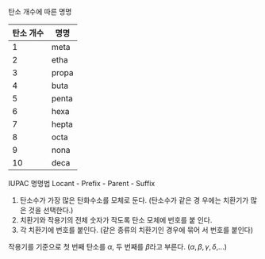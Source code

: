 탄소 개수에 따른 명명

| 탄소 개수 | 명명    |
| ----- | ----- |
| 1     | meta  |
| 2     | etha  |
| 3     | propa |
| 4     | buta  |
| 5     | penta |
| 6     | hexa  |
| 7     | hepta |
| 8     | octa  |
| 9     | nona  |
| 10    | deca  |


IUPAC 명명법
Locant - Prefix - Parent - Suffix
1. 탄소수가 가장 많은 탄화수소를 모체로 둔다. (탄소수가 같은 경 우에는 치환기가 많은 것을 선택한다.) 
2. 치환기와 작용기의 전체 숫자가 작도록 탄소 모체에 번호를 붙 인다. 
3. 각 치환기에 번호를 붙인다. (같은 종류의 치환기인 경우에 묶어 서 번호를 붙인다)

작용기를 기준으로 첫 번째 탄소를 $\alpha$, 두 번째를 $\beta$라고 부른다. ($\alpha, \beta, \gamma, \delta,$...)